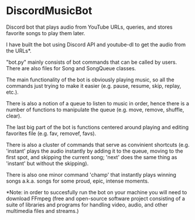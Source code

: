 # DiscordMusicBot
Discord bot that plays audio from YouTube URLs, queries, and stores favorite songs to play them later.

I have built the bot using Discord API and youtube-dl to get the audio from the URLs*.

"bot.py" mainly consists of bot commands that can be called by users. There are also files for Song and SongQueue classes.

The main functionality of the bot is obviously playing music, so all the commands just trying to make it easier (e.g. pause,
resume, skip, replay, etc.). 

There is also a notion of a queue to listen to music in order, hence there is a number of functions to manipulate the queue 
(e.g. move, remove, shuffle, clear). 

The last big part of the bot is functions centered around playing and editing favorites file (e.g. fav, removef, favs). 

There is also a cluster of commands that serve as convinient shortcuts (e.g. 'instant' plays the audio instantly by adding it to the queue,
moving to the first spot, and skipping the current song; 'next' does the same thing as 'instant' but without the skipping). 

There is also one minor command 'champ' that instantly plays winning 
songs a.k.a. songs for some proud, epic, intense moments.


*Note: in order to succesfully run the bot on your machine you will need to download FFmpeg (free and open-source software project 
consisting of a suite of libraries and programs for handling video, audio, and other multimedia files and streams.)
